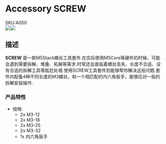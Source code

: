 # Accessory SCREW

<div class="badge badge-pill badge-primary product_sku_tag">SKU:A050</div>

<div class="product_pic"><img src="assets/img/product_pics/accessory/screw/screw_p1.webp"><img src="assets/img/product_pics/accessory/screw/screw_p2.webp"></div>

## 描述

**SCREW** 是一款M5Stack螺丝工具套件.在实际使用M5Core等硬件的时候，可能会遇到需要拆解、堆叠、拓展等需求.时常还会面临着螺丝丢失、长度不合适、没有合适的拆解工具等尴尬处境.使用SCREW工具套件则能够帮你解决这些问题.套件内配备4种不同长度的M3螺丝，和一个相匹配的内六角扳手，能够应对一般的拆解安装操作.

### 产品特性

-  规格: 
      - 2x M3-12
      - 2x M3-18
      - 2x M3-25
      - 2x M3-32
      - 1x 内六角扳手

<script>

   var purchase_link = 'https://m5stack.com/collections/m5-accessory/products/8-pcs-m3-12-18-25-32-screw-with-allen-key';

   anchor_search(purchase_link);
   scrollFunc();

</script>